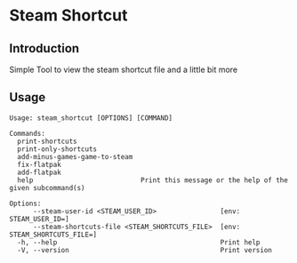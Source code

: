 # Steam Shortcut

## Introduction
 Simple Tool to view the steam shortcut file and
 a little bit more
 
## Usage
```
Usage: steam_shortcut [OPTIONS] [COMMAND]

Commands:
  print-shortcuts                
  print-only-shortcuts           
  add-minus-games-game-to-steam  
  fix-flatpak                    
  add-flatpak                    
  help                           Print this message or the help of the given subcommand(s)

Options:
      --steam-user-id <STEAM_USER_ID>                [env: STEAM_USER_ID=]
      --steam-shortcuts-file <STEAM_SHORTCUTS_FILE>  [env: STEAM_SHORTCUTS_FILE=]
  -h, --help                                         Print help
  -V, --version                                      Print version
  ```